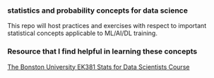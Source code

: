 ### statistics and probability concepts for data science

This repo will host practices and exercises with respect to important statistical concepts applicable to ML/AI/DL training.


### Resource that I find helpful in learning these concepts 

[The Bonston University EK381 Stats for Data Scientists Course](https://bobaknazer.github.io/probstatdata/)
